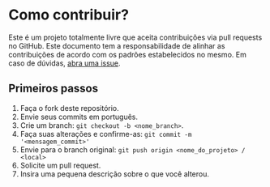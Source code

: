 # Como contribuir?
Este é um projeto totalmente livre que aceita contribuições via pull requests no GitHub. Este documento tem a responsabilidade de alinhar as contribuições de acordo com os padrões estabelecidos no mesmo. Em caso de dúvidas, [abra uma issue](https://github.com/evertonnunesc/Senun-Digital/issues/new).

## Primeiros passos
1. Faça o fork deste repositório.
2. Envie seus commits em português.
3. Crie um branch: `git checkout -b <nome_branch>`.
4. Faça suas alterações e confirme-as: `git commit -m '<mensagem_commit>'`
5. Envie para o branch original: `git push origin <nome_do_projeto> / <local>`
6. Solicite um pull request.
7. Insira uma pequena descrição sobre o que você alterou.